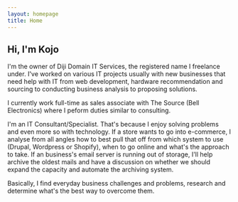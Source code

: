 ```yaml
---
layout: homepage
title: Home
---
```

## Hi, I'm Kojo
I'm the owner of Diji Domain IT Services, the registered name I freelance under.
I've worked on various IT projects usually with new businesses that need help with IT from web development, hardware recommendation and sourcing to conducting business analysis to proposing solutions.

I currently work full-time as sales associate with The Source (Bell 
Electronics) where I peform duties similar to consulting.

I'm an IT Consultant/Specialist. That's because I enjoy solving problems and even more so with technology. If a store wants to go into e-commerce, I analyse from all angles how to best pull that off from which system to use (Drupal, Wordpress or Shopify), when to go online and what's the approach to take. If an business's email server is running out of storage, I'll help archive the oldest mails and have a discussion on whether we should expand the capacity and automate the archiving system.

Basically, I find everyday business challenges and problems, research and determine what's the best way to overcome them.
